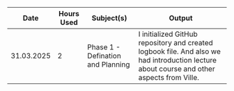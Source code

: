 | Date | Hours Used | Subject(s) | Output |
|----------|----------|----------|----------|
| 31.03.2025    | 2     | Phase 1 - Defination and Planning      | I initialized GitHub repository and created logbook file. And also we had introduction lecture about course and other aspects from Ville. |
